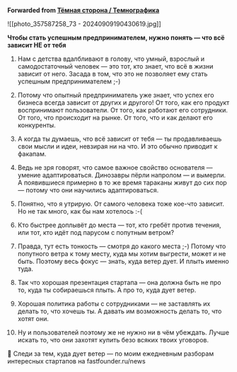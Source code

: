 **Forwarded from [Тёмная сторона / Темнографика](https://t.me/temno/5475)**

![[photo_357587258_73 - 20240909190430619.jpg]]

**Чтобы стать успешным предпринимателем, нужно понять — что всё зависит НЕ от тебя**

1. Нам с детства вдалбливают в голову, что умный, взрослый и самодостаточный человек — это тот, кто знает, что всё в жизни зависит от него. Засада в том, что это не позволяет ему стать успешным предпринимателем ;-)

2. Потому что опытный предприниматель уже знает, что успех его бизнеса всегда зависит от других и другого! От того, как его продукт воспринимают пользователи. От того, как работают его сотрудники. От того, что происходит на рынке. От того, что и как делают его конкуренты.

3. А когда ты думаешь, что всё зависит от тебя — ты продавливаешь свои мысли и идеи, невзирая ни на что. И это обычно приводит к факапам.

4. Ведь не зря говорят, что самое важное свойство основателя — умение адаптироваться. Динозавры пёрли напролом — и вымерли. А появившиеся примерно в то же время тараканы живут до сих пор — потому что они научились адаптироваться.

5. Понятно, что я утрирую. От самого человека тоже кое-что зависит. Но не так много, как бы нам хотелось :-(

6. Кто быстрее доплывёт до места — тот, кто гребёт против течения, или тот, кто идёт под парусом с попутным ветром?

7. Правда, тут есть тонкость — смотря до какого места ;-) Потому что попутного ветра к тому месту, куда мы хотим выгрести, может и не быть. Поэтому весь фокус — знать, куда ветер дует. И плыть именно туда.

8. Так что хорошая презентация стартапа — она должна быть не про то, куда ты собираешься плыть. А про то, куда дует ветер.

9. Хорошая политика работы с сотрудниками — не заставлять их делать то, что хочешь ты. А давать им возможность делать то, что хотят они.

10. Ну и пользователей поэтому же не нужно ни в чём убеждать. Лучше искать то, что они захотят купить безо всяких твоих уговоров.

💪 Следи за тем, куда дует ветер — по моим ежедневным разборам интересных стартапов на fastfounder.ru/news